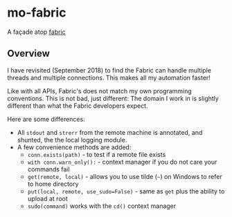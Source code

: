 # mo-fabric

A façade atop [fabric](http://www.fabfile.org/)

## Overview

I have revisited (September 2018) to find the Fabric can handle multiple threads and multiple connections.  This makes all my automation faster!

Like with all APIs, Fabric's does not match my own programming conventions. This is not bad, just different: The domain I work in is slightly different than what the Fabric developers expect. 

Here are some differences:

* All `stdout` and `strerr` from the remote machine is annotated, and shunted, the the local logging module.
* A few convenience methods are added:
  * `conn.exists(path)` - to test if a remote file exists
  * `with conn.warn_only():` - context manager if you do not care your commands fail
  * `get(remote, local)` - allows you to use tilde (`~`) on Windows to refer to home directory
  * `put(local, remote, use_sudo=False)` - same as `get` plus the ability to upload at root
  * `sudo(command)` works with the `cd()` context manager
